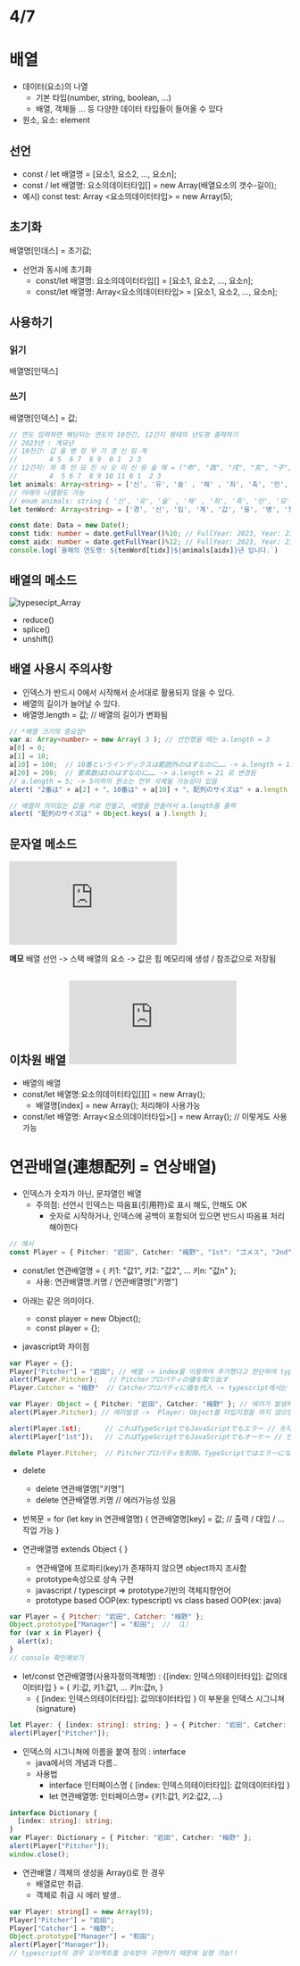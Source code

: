 # 4/7
# 배열 
- 데이터(요소)의 나열
  - 기본 타입(number, string, boolean, ...)
  - 배열, 객체들 ... 등 다양한 데이터 타입들이 들어올 수 있다
- 원소, 요소: element

## 선언
- const / let 배열명 = [요소1, 요소2, ..., 요소n];
- const / let 배열명: 요소의데이터타입[] = new Array(배열요소의 갯수-길이);
- 예시) const test: Array <요소의데이터타입> = new Array(5);

## 초기화
배열명[인데스] = 초기값;
- 선언과 동시에 초기화
  -  const/let 배열명: 요소의데이터타입[] = [요소1, 요소2, ..., 요소n];
  -  const/let 배열명: Array<요소의데이터타입> = [요소1, 요소2, ..., 요소n];

## 사용하기

### 읽기
배열명[인덱스]
### 쓰기
배열명[인덱스] = 값;

```typescript
// 연도 입력하면 해당되는 연도의 10천간, 12간지 형태의 년도명 출력하기
// 2023년 : 계묘년
// 10천간: 갑 을 병 정 무 기 경 신 임 계
//        4 5  6 7  8 9  0 1  2 3
// 12간지: 좌 축 인 묘 진 사 오 미 신 유 술 해 = ("申", "酉", "戌", "亥", "子", "丑", "寅", "卯", "辰", "巳", "午", "未")
//        4  5 6 7  8 9 10 11 0 1  2 3
let animals: Array<string> = ['신', '유', '술' , '해' , '좌', '축', '인', '묘', '진', '사', '오', '미']
// 아래의 나열형도 가능
// enum animals: string { '신', '유', '술' , '해' , '좌', '축', '인', '묘', '진', '사', '오', '미' };
let tenWord: Array<string> = ['경', '신', '임', '계', '갑', '을', '병', '정', '무', '기',];

const date: Data = new Date();
const tidx: number = date.getFullYear()%10; // FullYear: 2023, Year: 23
const aidx: number = date.getFullYear()%12; // FullYear: 2023, Year: 23
console.log(`올해의 연도명: ${tenWord[tidx]}${animals[aidx]}년 입니다.`)
```

## 배열의 메소드
![typesecipt_Array](https://www.tutorialsteacher.com/typescript/typescript-array)
* reduce() 
* splice()
* unshift()

## 배열 사용시 주의사항
- 인덱스가 반드시 0에서 시작해서 순서대로 활용되지 않을 수 있다.
- 배열의 길이가 늘어날 수 있다.
- 배열명.length = 값; // 배열의 길이가 변화됨
```typescript
// *배열 크기의 중요점* 
var a: Array<number> = new Array( 3 ); // 선언했을 때는 a.length = 3
a[0] = 0;
a[1] = 10;
a[10] = 100;  // 10番というインデックスは範囲外のはずなのに…… -> a.length = 11 로 변경됨
a[20] = 200;  // 要素数は3のはずなのに…… -> a.length = 21 로 변경됨
// a.length = 5; -> 5이하의 원소는 전부 삭제될 가능성이 있음
alert( "2番は" + a[2] + "、10番は" + a[10] + "、配列のサイズは" + a.length );

// 배열의 의미있는 값을 키로 만들고, 배열을 만들어서 a.length를 출력
alert( "配列のサイズは" + Object.keys( a ).length );
```  

## 문자열 메소드
![typesecipt_String](https://www.tutorialspoint.com/typescript/typescript_strings.htm)


**메모**
배열 선언 -> 스택
배열의 요소 -> 값은 힙 메모리에 생성 / 참조값으로 저장됨

## 이차원 배열 ![2차원배열 원리](https://atmarkit.itmedia.co.jp/ait/articles/1412/15/news119_4.html)
- 배열의 배열
- const/let 배열명:요소의데이터타입[][] = new Array();
  - 배열명[index] = new Array(); 처리해야 사용가능
- const/let 배열명: Array<요소의데이터타입>[] = new Array(); // 이렇게도 사용가능

# 연관배열(連想配列 = 연상배열)
- 인덱스가 숫자가 아닌, 문자열인 배열
  - 주의점: 선언시 인덱스는 따옴표(引用符)로 표시 해도, 안해도 OK
    - 숫자로 시작하거나, 인덱스에 공백이 포함되어 있으면 반드시 따옴표 처리해야한다
```typescript
// 예시
const Player = { Pitcher: "岩田", Catcher: "梅野", "1st": "ゴメス", "2nd": "上本", "short stop": "鳥谷" };
```
- const/let 연관배열명 = { 키1: "값1", 키2: "값2", ... 키n: "값n" };
  - 사용: 연관배열명.키명 / 연관배열명["키명"]

* 아래는 같은 의미이다.
  - const player = new Object();
  - const player = {};

* javascript와 차이점
```javascript
var Player = {};
Player["Pitcher"] = "岩田"; // 배열 -> index를 이용하여 추가했다고 판단하여 typescript에서는 에러가 발생하지 않음
alert(Player.Pitcher);   // Pitcherプロパティの値を取り出す
Player.Catcher = "梅野"  // Catcherプロパティに値を代入 -> typescript에서는 에러발생
```
```typescript
var Player: Object = { Pitcher: "岩田", Catcher: "梅野" }; // 에러가 발생하지 않음
alert(Player.Pitcher); // 에러발생 ->  Player: Object를 타입지정을 하지 않으면 any타입으로 지정되어 에러가 발생하지 않게됨 
```
```typescript
alert(Player.1st);      // これはTypeScriptでもJavaScriptでもエラー // 숫자는 사용이 불가능하나
alert(Player["1st"]);   // これはTypeScriptでもJavaScriptでもオーケー // 인덱스로는 사용이 가능

delete Player.Pitcher;  // Pitcherプロパティを削除。TypeScriptではエラーになる場合もある -> dot(.)사용시 주의 해야함!!!
```

* delete 
  - delete 연관배열명["키명"]
  - delete 연관배열명.키명 // 에러가능성 있음

* 반복문
  = for (let key in 연관배열명) {
		  연관배열명[key] = 값;
			// 출력 / 대입 / ... 작업 가능
	  }

* 연관배열명 extends Object {
  }
  - 연관배열에 프로파티(key)가 존재하지 않으면 object까지 조사함
  - prototype속성으로 상속 구현
  - javascript / typescirpt => prototype기반의 객체지향언어
  - prototype based OOP(ex: typescript) vs class based OOP(ex: java)
```javascript
var Player = { Pitcher: "岩田", Catcher: "梅野" };
Object.prototype["Manager"] = "和田";  // （1）
for (var x in Player) {
  alert(x);
}
// console 확인해보기
```

* let/const 연관배열명(사용자정의객체명) : {[index: 인덱스의테이터타입]: 값의데이터타입 } = {
  키:값, 
  키1:값1,
  ...
  키n:값n, 
}
  -  { [index: 인덱스의테이터타입]: 값의데이터타입 } 이 부분을 인덱스 시그니쳐(signature)
```typescript
let Player: { [index: string]: string; } = { Pitcher: "岩田", Catcher: "梅野" };
alert(Player["Pitcher"]);
```

* 인덱스의 시그니쳐에 이름을 붙여 정의 : interface
  - java에서의 개념과 다름..
  * 사용법
    - interface 인터페이스명 {
        [index: 인덱스의테이터타입]: 값의데이터타입
      }
    - let 연관배열명: 인터페이스명= {키1:값1, 키2:값2, ...}
```typescript
interface Dictionary {
  [index: string]: string;
}
var Player: Dictionary = { Pitcher: "岩田", Catcher: "梅野" };
alert(Player["Pitcher"]);
window.close();
```

* 연관배열 / 객체의 생성을 Array()로 한 경우
  - 배열로만 취급.
  - 객체로 취급 시 에러 발생..

```typescript
var Player: string[] = new Array(9);
Player["Pitcher"] = "岩田";
Player["Catcher"] = "梅野";
Object.prototype["Manager"] = "和田";
alert(Player["Manager"]);
// typescript의 경우 오브젝트를 상속받아 구현하기 때문에 실행 가능!!
```
